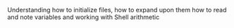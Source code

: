 Understanding how to initialize files, how to expand upon them
how to read and note variables and working with Shell arithmetic
